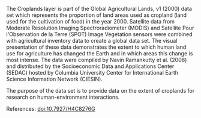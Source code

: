 The Croplands layer is part of the Global Agricultural Lands, v1 (2000) data set which represents the proportion of land areas used as cropland (land used for the cultivation of food) in the year 2000. Satellite data from Moderate Resolution Imaging Spectroradiometer (MODIS) and Satellite Pour l'Observation de la Terre (SPOT) Image Vegetation sensors were combined with agricultural inventory data to create a global data set. The visual presentation of these data demonstrates the extent to which human land use for agriculture has changed the Earth and in which areas this change is most intense. The data were compiled by Navin Ramankutty et al. (2008) and distributed by the Socioeconomic Data and Applications Center (SEDAC) hosted by Columbia University Center for International Earth Science Information Network (CIESIN).

The purpose of the data set is to provide data on the extent of croplands for research on human-environment interactions.

References: [doi:10.7927/H4C8276G](https://doi.org/10.7927/H4C8276G)
